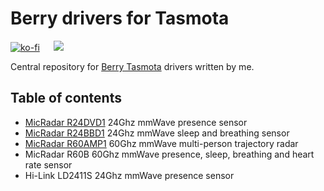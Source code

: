 # Berry drivers for Tasmota

[![ko-fi](https://ko-fi.com/img/githubbutton_sm.svg)](https://ko-fi.com/S6S650JEK) &emsp; <a href="https://paypal.me/tasmotatemplates"><img src="https://img.shields.io/static/v1?logo=paypal&label=&message=Donate via PayPal&color=slategrey"></a>

Central repository for [Berry Tasmota](https://tasmota.github.io/docs/Berry/) drivers written by me.

## Table of contents

* [MicRadar R24DVD1](https://github.com/blakadder/berry-drivers/tree/main/R24D) 24Ghz mmWave presence sensor
* [MicRadar R24BBD1](https://github.com/blakadder/berry-drivers/tree/main/R24BBD1) 24Ghz mmWave sleep and breathing sensor
* [MicRadar R60AMP1](https://github.com/blakadder/berry-drivers/tree/main/R60AMP1) 60Ghz mmWave multi-person trajectory radar
* MicRadar R60B 60Ghz mmWave presence, sleep, breathing and heart rate sensor
* Hi-Link LD2411S 24Ghz mmWave presence sensor